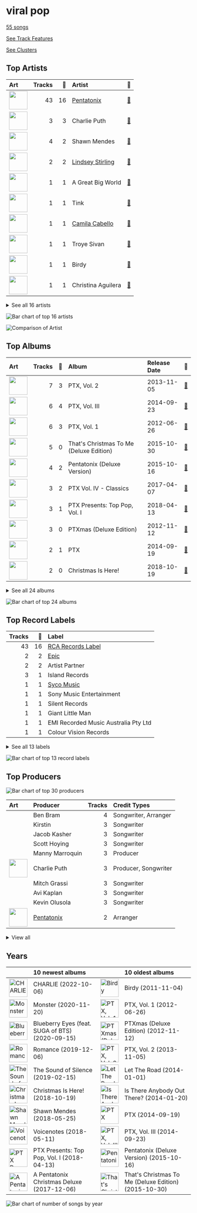 # viral pop

[55 songs](tracks.md)

[See Track Features](audio_features.md)

[See Clusters](clusters/overview.md)

## Top Artists

| Art | Tracks | 💚 | Artist | 🔗 |
|:---|---:|---:|:---|:---|
| <img src="https://i.scdn.co/image/ab6761610000e5ebd8c57872541b101fb95d6295" alt="" width="50" /> | 43 | 16 | [Pentatonix](../../artists/pentatonix/overview.md) | [🔗](https://open.spotify.com/artist/26AHtbjWKiwYzsoGoUZq53) |
| <img src="https://i.scdn.co/image/ab6761610000e5ebf83823555da55fd07555fbd0" alt="" width="50" /> | 3 | 3 | Charlie Puth | [🔗](https://open.spotify.com/artist/6VuMaDnrHyPL1p4EHjYLi7) |
| <img src="https://i.scdn.co/image/ab6761610000e5eb46e7a06fa6dfefaed6a3f0db" alt="" width="50" /> | 4 | 2 | Shawn Mendes | [🔗](https://open.spotify.com/artist/7n2wHs1TKAczGzO7Dd2rGr) |
| <img src="https://i.scdn.co/image/ab6761610000e5eb8a0579f5bf1a376e019e6457" alt="" width="50" /> | 2 | 2 | [Lindsey Stirling](../../artists/lindsey_stirling/overview.md) | [🔗](https://open.spotify.com/artist/378dH6EszOLFShpRzAQkVM) |
| <img src="https://i.scdn.co/image/ab6761610000e5eb46416642da7b30327821d26e" alt="" width="50" /> | 1 | 1 | A Great Big World | [🔗](https://open.spotify.com/artist/5xKp3UyavIBUsGy3DQdXeF) |
| <img src="https://i.scdn.co/image/ab6761610000e5ebee310fa1ea1733fd31d9866c" alt="" width="50" /> | 1 | 1 | Tink | [🔗](https://open.spotify.com/artist/4v6XOdonnfpdTKTRJArG7v) |
| <img src="https://i.scdn.co/image/ab6761610000e5ebec05963eab63676a539fef13" alt="" width="50" /> | 1 | 1 | [Camila Cabello](../../artists/camila_cabello/overview.md) | [🔗](https://open.spotify.com/artist/4nDoRrQiYLoBzwC5BhVJzF) |
| <img src="https://i.scdn.co/image/ab6761610000e5eb26e8cb3ff6fc7744b312811b" alt="" width="50" /> | 1 | 1 | Troye Sivan | [🔗](https://open.spotify.com/artist/3WGpXCj9YhhfX11TToZcXP) |
| <img src="https://i.scdn.co/image/ab6761610000e5eb778483686ae247c1906f02fb" alt="" width="50" /> | 1 | 1 | Birdy | [🔗](https://open.spotify.com/artist/2WX2uTcsvV5OnS0inACecP) |
| <img src="https://i.scdn.co/image/ab6761610000e5eb371cba21c6962a457c550b81" alt="" width="50" /> | 1 | 1 | Christina Aguilera | [🔗](https://open.spotify.com/artist/1l7ZsJRRS8wlW3WfJfPfNS) |


<details>
<summary>See all 16 artists</summary>

| Art | Tracks | 💚 | Artist | 🔗 |
|:---|---:|---:|:---|:---|
| <img src="https://i.scdn.co/image/ab6761610000e5eb354a84cfb27458618bca3ecb" alt="" width="50" /> | 1 | 1 | MAX | [🔗](https://open.spotify.com/artist/1bqxdqvUtPWZri43cKHac8) |
| <img src="https://i.scdn.co/image/ab6761610000e5eba9add5f319d70026d4f3b8a1" alt="" width="50" /> | 1 | 1 | Rixton | [🔗](https://open.spotify.com/artist/0kkxsdcaWmWU2yWAqclDh4) |
| <img src="https://i.scdn.co/image/ab6761610000e5eb0fad315ccb6b38517152d2cc" alt="" width="50" /> | 1 | 1 | SUGA | [🔗](https://open.spotify.com/artist/0ebNdVaOfp6N0oZ1guIxM8) |
| <img src="https://i.scdn.co/image/ab6761610000e5eb0c8eb928813cd06614c0710d" alt="" width="50" /> | 1 | 1 | Selena Gomez | [🔗](https://open.spotify.com/artist/0C8ZW7ezQVs4URX5aX7Kqx) |
| <img src="https://i.scdn.co/image/ab6761610000e5eb2ca27dcc7f92e9576126bb18" alt="" width="50" /> | 1 | 1 | [Jason Derulo](../../artists/jason_derulo/overview.md) | [🔗](https://open.spotify.com/artist/07YZf4WDAMNwqr4jfgOZ8y) |
| <img src="https://i.scdn.co/image/ab6761610000e5eb8ae7f2aaa9817a704a87ea36" alt="" width="50" /> | 1 | 0 | [Justin Bieber](../../artists/justin_bieber/overview.md) | [🔗](https://open.spotify.com/artist/1uNFoZAHBGtllmzznpCI3s) |

</details>


![Bar chart of top 16 artists](../../images/genres/viral_pop/artists.png)

![Comparison of Artist](../../images/genres/viral_pop/artists_comparison.png)
## Top Albums

| Art | Tracks | 💚 | Album | Release Date | 🔗 |
|:---|---:|---:|:---|:---|:---|
| <img src="https://i.scdn.co/image/ab67616d0000b273ea130469113a9c81d9b47801" alt="" width="50" /> | 7 | 3 | PTX, Vol. 2 | 2013-11-05 | [🔗](https://open.spotify.com/album/12dPqNFIdjiVFSHvtsDmzJ) |
| <img src="https://i.scdn.co/image/ab67616d0000b2732aef4a2297fc883d45e6cb2b" alt="" width="50" /> | 6 | 4 | PTX, Vol. III | 2014-09-23 | [🔗](https://open.spotify.com/album/32y54TelUHSUDWVOx4h1B4) |
| <img src="https://i.scdn.co/image/ab67616d0000b273ad76265e2c01cc533a87df0e" alt="" width="50" /> | 6 | 3 | PTX, Vol. 1 | 2012-06-26 | [🔗](https://open.spotify.com/album/5wGlP6EqF7akh6N3UGfKVZ) |
| <img src="https://i.scdn.co/image/ab67616d0000b273e0283afa7dd6c6ac806fb67c" alt="" width="50" /> | 5 | 0 | That's Christmas To Me (Deluxe Edition) | 2015-10-30 | [🔗](https://open.spotify.com/album/082VlX7cBth0o8xqDGclNn) |
| <img src="https://i.scdn.co/image/ab67616d0000b27338407526ecab26f59f44f999" alt="" width="50" /> | 4 | 2 | Pentatonix (Deluxe Version) | 2015-10-16 | [🔗](https://open.spotify.com/album/6qf9tE8pNRW0kX1Cucrixr) |
| <img src="https://i.scdn.co/image/ab67616d0000b2739729d686606e6be27346da30" alt="" width="50" /> | 3 | 2 | PTX Vol. IV - Classics | 2017-04-07 | [🔗](https://open.spotify.com/album/00JpoY0ZaQRXTNJUruibfX) |
| <img src="https://i.scdn.co/image/ab67616d0000b273a064dc21b8c8ebedfe4ea833" alt="" width="50" /> | 3 | 1 | PTX Presents: Top Pop, Vol. I | 2018-04-13 | [🔗](https://open.spotify.com/album/2viOlnLfhPLDgx7hvBqLwW) |
| <img src="https://i.scdn.co/image/ab67616d0000b2733a58f9ec8f85fab3e17ee75e" alt="" width="50" /> | 3 | 0 | PTXmas (Deluxe Edition) | 2012-11-12 | [🔗](https://open.spotify.com/album/5ZwH7KH8Zw0m76hYwANMos) |
| <img src="https://i.scdn.co/image/ab67616d0000b273b7c8f5fe522c41d590c8e4e5" alt="" width="50" /> | 2 | 1 | PTX | 2014-09-19 | [🔗](https://open.spotify.com/album/77RBn8pRsfXlZdfTQh221D) |
| <img src="https://i.scdn.co/image/ab67616d0000b273289f002ddb42e30363a0d445" alt="" width="50" /> | 2 | 0 | Christmas Is Here! | 2018-10-19 | [🔗](https://open.spotify.com/album/6thZNGX8hUVSjUrqJgPB9b) |


<details>
<summary>See all 24 albums</summary>

| Art | Tracks | 💚 | Album | Release Date | 🔗 |
|:---|---:|---:|:---|:---|:---|
| <img src="https://i.scdn.co/image/ab67616d0000b273897f73256b9128a9d70eaf66" alt="" width="50" /> | 1 | 1 | Voicenotes | 2018-05-11 | [🔗](https://open.spotify.com/album/0mZIUXje90JtHxPNzWsJNR) |
| <img src="https://i.scdn.co/image/ab67616d0000b2735f53c0dbe5190a0af0fa28f3" alt="" width="50" /> | 1 | 1 | Romance | 2019-12-06 | [🔗](https://open.spotify.com/album/3Vsbl0diFGw8HNSjG8ue9m) |
| <img src="https://i.scdn.co/image/ab67616d0000b2734fe297c018e495a97662e5ac" alt="" width="50" /> | 1 | 1 | Nine Track Mind | 2016-01-29 | [🔗](https://open.spotify.com/album/3kndSWeE2IYOrZEToZrHEV) |
| <img src="https://i.scdn.co/image/ab67616d0000b273647377a36072bd08e44dd32b" alt="" width="50" /> | 1 | 1 | Let The Road | 2014-01-01 | [🔗](https://open.spotify.com/album/02ae5i5UAoFrt2peVox9Xd) |
| <img src="https://i.scdn.co/image/ab67616d0000b273554488d0c51967b1654d8ce5" alt="" width="50" /> | 1 | 1 | Is There Anybody Out There? | 2014-01-20 | [🔗](https://open.spotify.com/album/1yOcLa4euMk9sV7rRJ89Dl) |
| <img src="https://i.scdn.co/image/ab67616d0000b273ea3ef7697cfd5705b8f47521" alt="" width="50" /> | 1 | 1 | Illuminate (Deluxe) | 2017-04-20 | [🔗](https://open.spotify.com/album/3wBabo4pmzsYjALMSKY7Iq) |
| <img src="https://i.scdn.co/image/ab67616d0000b27335d2e0ed94a934f2cc46fa49" alt="" width="50" /> | 1 | 1 | CHARLIE | 2022-10-06 | [🔗](https://open.spotify.com/album/5Jk4Eg7pxYhDrWJCVVzmMt) |
| <img src="https://i.scdn.co/image/ab67616d0000b2739660ae57836f713884d86cbb" alt="" width="50" /> | 1 | 1 | Blueberry Eyes (feat. SUGA of BTS) | 2020-09-15 | [🔗](https://open.spotify.com/album/2dEJHnsuxIij7YeBbt0sVm) |
| <img src="https://i.scdn.co/image/ab67616d0000b2731a104e8630a97b573201f655" alt="" width="50" /> | 1 | 1 | Blue Neighbourhood (Deluxe) | 2015-12-04 | [🔗](https://open.spotify.com/album/5ouTDazE4LF9bVJPx1nlgW) |
| <img src="https://i.scdn.co/image/ab67616d0000b273cdebae610076f51e8b7b20f4" alt="" width="50" /> | 1 | 1 | Birdy | 2011-11-04 | [🔗](https://open.spotify.com/album/1WGjSVIw0TVfbp5KrOFiP0) |
| <img src="https://i.scdn.co/image/ab67616d0000b273183ce7c015d33f55210a2b4a" alt="" width="50" /> | 1 | 0 | The Sound of Silence | 2019-02-15 | [🔗](https://open.spotify.com/album/2d5CHsmyOYGqfjDaPrdEzc) |
| <img src="https://i.scdn.co/image/ab67616d0000b273269423eb6467e308c0fbce24" alt="" width="50" /> | 1 | 0 | Shawn Mendes | 2018-05-25 | [🔗](https://open.spotify.com/album/2VP96XdMOKTXefI8Nui23s) |
| <img src="https://i.scdn.co/image/ab67616d0000b27312e57573cbc551c187a96107" alt="" width="50" /> | 1 | 0 | Monster | 2020-11-20 | [🔗](https://open.spotify.com/album/3yVVL2EYLp8g7gT08VvYKy) |
| <img src="https://i.scdn.co/image/ab67616d0000b273ddbbb08d6f7a6ed263fa6afc" alt="" width="50" /> | 1 | 0 | A Pentatonix Christmas Deluxe | 2017-12-06 | [🔗](https://open.spotify.com/album/3sId8sOH47yqOWopzbEtJn) |

</details>


![Bar chart of top 24 albums](../../images/genres/viral_pop/albums.png)

## Top Record Labels

| Tracks | 💚 | Label |
|---:|---:|:---|
| 43 | 16 | [RCA Records Label](../../labels/rca_records_label/overview.md) |
| 2 | 2 | [Epic](../../labels/epic/overview.md) |
| 2 | 2 | Artist Partner |
| 3 | 1 | Island Records |
| 1 | 1 | [Syco Music](../../labels/syco_music/overview.md) |
| 1 | 1 | Sony Music Entertainment |
| 1 | 1 | Silent Records |
| 1 | 1 | Giant Little Man |
| 1 | 1 | EMI Recorded Music Australia Pty Ltd |
| 1 | 1 | Colour Vision Records |


<details>
<summary>See all 13 labels</summary>

| Tracks | 💚 | Label |
|---:|---:|:---|
| 1 | 1 | Atlantic Records UK |
| 1 | 1 | [Atlantic Records](../../labels/atlantic_records/overview.md) |
| 1 | 0 | Shawn Mendes LP4-5 PS |

</details>


![Bar chart of top 13 record labels](../../images/genres/viral_pop/labels.png)

## Top Producers

![Bar chart of top 30 producers](../../images/genres/viral_pop/producers.png)

| Art | Producer | Tracks | Credit Types |
|:---|:---|---:|:---|
| | Ben Bram | 4 | Songwriter, Arranger |
| | Kirstin | 3 | Songwriter |
| | Jacob Kasher | 3 | Songwriter |
| | Scott Hoying | 3 | Songwriter |
| | Manny Marroquin | 3 | Producer |
| <img src="https://i.scdn.co/image/ab6761610000e5ebf83823555da55fd07555fbd0" alt="" width="50" /> | Charlie Puth | 3 | Producer, Songwriter |
| | Mitch Grassi | 3 | Songwriter |
| | Avi Kaplan | 3 | Songwriter |
| | Kevin Olusola | 3 | Songwriter |
| <img src="https://i.scdn.co/image/ab6761610000e5ebd8c57872541b101fb95d6295" alt="" width="50" /> | [Pentatonix](../../artists/pentatonix/overview.md) | 2 | Arranger |


<details>
<summary>View all</summary>

| Art | Producer | Tracks | Credit Types |
|:---|:---|---:|:---|
| <img src="https://i.scdn.co/image/ab6761610000e5ebec05963eab63676a539fef13" alt="" width="50" /> | [Camila Cabello](../../artists/camila_cabello/overview.md) | 2 | Songwriter |
| | Jimmy Napes | 2 | Songwriter |
| <img src="https://i.scdn.co/image/ab6761610000e5eb46e7a06fa6dfefaed6a3f0db" alt="" width="50" /> | Shawn Mendes | 2 | Songwriter |
| | Jack Patterson | 2 | Songwriter |
| | Andrew Watt | 2 | Producer, Songwriter |
| | Ali Tamposi | 2 | Songwriter |
| | Dan Reynolds | 1 | Songwriter |
| <img src="https://i.scdn.co/image/ab6761610000e5ebcc129f1c9b5047760d66aae2" alt="" width="50" /> | Stromae | 1 | Songwriter |
| | Nikki Cislyn | 1 | Songwriter |
| | Frank Dukes | 1 | Songwriter |
| | John Hanes | 1 | Producer |
| <img src="https://i.scdn.co/image/ab6761610000e5eb354a84cfb27458618bca3ecb" alt="" width="50" /> | MAX | 1 | Songwriter |
| | Wayne Sermon | 1 | Songwriter |
| | Cashmere Cat | 1 | Producer, Songwriter |
| | ILYA | 1 | Songwriter |
| | George David Weiss | 1 | Songwriter |
| | Luigi Creatore | 1 | Songwriter |
| <img src="https://i.scdn.co/image/ab6761610000e5ebcdce7620dc940db079bf4952" alt="" width="50" /> | [Ariana Grande](../../artists/ariana_grande/overview.md) | 1 | Songwriter |
| | Kaan Gunesberk | 1 | Songwriter |
| <img src="https://i.scdn.co/image/5d5dec419f704181b9a23dd9c55562632817c442" alt="" width="50" /> | Nate Ruess | 1 | Songwriter |
| | Jeff Bhasker | 1 | Songwriter |
| | Yoko Ono | 1 | Lyricist |
| | SLUMS | 1 | Producer |
| | Jia Lih | 1 | Producer |
| | Rogét Chahayed (Chahayed, Rogét) | 1 | Producer, Songwriter |
| | Elof Loelv | 1 | Songwriter |
| | Starrah | 1 | Songwriter |
| <img src="https://i.scdn.co/image/ab6761610000e5eb26e8cb3ff6fc7744b312811b" alt="" width="50" /> | Troye Sivan | 1 | Songwriter |
| | Teddy Geiger | 1 | Songwriter |
| <img src="https://i.scdn.co/image/ab6761610000e5eb547d2b41c9f2c97318aad0ed" alt="" width="50" /> | Young Thug | 1 | Songwriter |
| <img src="https://i.scdn.co/image/ab6761610000e5eb0c8eb928813cd06614c0710d" alt="" width="50" /> | Selena Gomez | 1 | Songwriter |
| | Chad Vaccarino | 1 | Songwriter |
| | Ben McKee | 1 | Songwriter |
| | Mike Campbell | 1 | Songwriter |
| | Savan Kotecha | 1 | Songwriter |
| | Bram Inscore | 1 | Producer, Songwriter |
| | Serban Ghenea | 1 | Producer |
| | Louis Bell | 1 | Songwriter |
| | Alex Gilbert | 1 | Producer |
| | Geoff Warburton | 1 | Songwriter |
| | Allie X | 1 | Songwriter |
| | Paul LaMalfa | 1 | Producer |
| | Andrew Dost | 1 | Songwriter |
| <img src="https://i.scdn.co/image/ab6761610000e5eb4622b02ee5bd6a21f50ca323" alt="" width="50" /> | [Imogen Heap](../../artists/imogen_heap/overview.md) | 1 | Lyricist, Songwriter |
| | 민윤기 (Min Yoon-gi) | 1 | Songwriter |
| | Zubin Thakkar | 1 | Producer |
| | Guy Lawrence | 1 | Songwriter |
| <img src="https://i.scdn.co/image/ab6761610000e5ebd1c0e4894fa3c5bafa785838" alt="" width="50" /> | Charli XCX | 1 | Songwriter |
| | Hugo Peretti | 1 | Songwriter |
| | Paul 'P Dub' Walton | 1 | Producer |
| | Teddy Peña (Peña, Teddy) | 1 | Songwriter |
| <img src="https://i.scdn.co/image/ab6761610000e5ebf0789cd783c20985ec3deb4e" alt="" width="50" /> | Pharrell Williams | 1 | Songwriter |
| | Mark "Spike" Stent | 1 | Producer |
| | Sampha | 1 | Songwriter |
| | Jack Antonoff | 1 | Songwriter |
| | Justin Vernon | 1 | Lyricist, Songwriter |
| | Alex da Kid | 1 | Songwriter |
| | Leland | 1 | Songwriter |
| <img src="https://i.scdn.co/image/ab6761610000e5eb698a6abf2897a8fc8283cc0c" alt="" width="50" /> | Iggy Azalea | 1 | Songwriter |
| | John Lennon | 1 | Lyricist, Songwriter |
| | Josh Mosser | 1 | Songwriter |
| | William Wells | 1 | Songwriter |
| | Brian Lee | 1 | Songwriter |
| | Michael Pollack | 1 | Songwriter |
| | Howard Lawrence | 1 | Songwriter |
| | Kevin Figueiredo | 1 | Songwriter |
| | Carl Martin | 1 | Songwriter |
| | Jessie Ware | 1 | Songwriter |
| | Ian Axel | 1 | Songwriter |
| | Timmaz Zolleyn | 1 | Songwriter |
| | Scott Harris | 1 | Songwriter |
| | Grace Chatto | 1 | Songwriter |
| | Max Martin | 1 | Songwriter |
| | Nathaniel Alford | 1 | Producer |
| | Alex Hope | 1 | Songwriter |
| <img src="https://i.scdn.co/image/ab6761610000e5eba8eef8322e55fc49ab436eea" alt="" width="50" /> | Sam Smith | 1 | Songwriter |
| <img src="https://i.scdn.co/image/ab6761610000e5eb860c37890942e05e58c19372" alt="" width="50" /> | benny blanco | 1 | Producer, Songwriter |
| | Jake Torrey | 1 | Songwriter |
| | Imad Royal | 1 | Producer, Songwriter |

</details>

## Years

| ​ | 10 newest albums | ​​ | 10 oldest albums |
|:---|:---|:---|:---|
| <img src="https://i.scdn.co/image/ab67616d0000b27335d2e0ed94a934f2cc46fa49" alt="CHARLIE" width="50" /> | CHARLIE (2022-10-06) | <img src="https://i.scdn.co/image/ab67616d0000b273cdebae610076f51e8b7b20f4" alt="Birdy" width="50" /> | Birdy (2011-11-04) |
| <img src="https://i.scdn.co/image/ab67616d0000b27312e57573cbc551c187a96107" alt="Monster" width="50" /> | Monster (2020-11-20) | <img src="https://i.scdn.co/image/ab67616d0000b273ad76265e2c01cc533a87df0e" alt="PTX, Vol. 1" width="50" /> | PTX, Vol. 1 (2012-06-26) |
| <img src="https://i.scdn.co/image/ab67616d0000b2739660ae57836f713884d86cbb" alt="Blueberry Eyes (feat. SUGA of BTS)" width="50" /> | Blueberry Eyes (feat. SUGA of BTS) (2020-09-15) | <img src="https://i.scdn.co/image/ab67616d0000b2733a58f9ec8f85fab3e17ee75e" alt="PTXmas (Deluxe Edition)" width="50" /> | PTXmas (Deluxe Edition) (2012-11-12) |
| <img src="https://i.scdn.co/image/ab67616d0000b2735f53c0dbe5190a0af0fa28f3" alt="Romance" width="50" /> | Romance (2019-12-06) | <img src="https://i.scdn.co/image/ab67616d0000b273ea130469113a9c81d9b47801" alt="PTX, Vol. 2" width="50" /> | PTX, Vol. 2 (2013-11-05) |
| <img src="https://i.scdn.co/image/ab67616d0000b273183ce7c015d33f55210a2b4a" alt="The Sound of Silence" width="50" /> | The Sound of Silence (2019-02-15) | <img src="https://i.scdn.co/image/ab67616d0000b273647377a36072bd08e44dd32b" alt="Let The Road" width="50" /> | Let The Road (2014-01-01) |
| <img src="https://i.scdn.co/image/ab67616d0000b273289f002ddb42e30363a0d445" alt="Christmas Is Here!" width="50" /> | Christmas Is Here! (2018-10-19) | <img src="https://i.scdn.co/image/ab67616d0000b273554488d0c51967b1654d8ce5" alt="Is There Anybody Out There?" width="50" /> | Is There Anybody Out There? (2014-01-20) |
| <img src="https://i.scdn.co/image/ab67616d0000b273269423eb6467e308c0fbce24" alt="Shawn Mendes" width="50" /> | Shawn Mendes (2018-05-25) | <img src="https://i.scdn.co/image/ab67616d0000b273b7c8f5fe522c41d590c8e4e5" alt="PTX" width="50" /> | PTX (2014-09-19) |
| <img src="https://i.scdn.co/image/ab67616d0000b273897f73256b9128a9d70eaf66" alt="Voicenotes" width="50" /> | Voicenotes (2018-05-11) | <img src="https://i.scdn.co/image/ab67616d0000b2732aef4a2297fc883d45e6cb2b" alt="PTX, Vol. III" width="50" /> | PTX, Vol. III (2014-09-23) |
| <img src="https://i.scdn.co/image/ab67616d0000b273a064dc21b8c8ebedfe4ea833" alt="PTX Presents: Top Pop, Vol. I" width="50" /> | PTX Presents: Top Pop, Vol. I (2018-04-13) | <img src="https://i.scdn.co/image/ab67616d0000b27338407526ecab26f59f44f999" alt="Pentatonix (Deluxe Version)" width="50" /> | Pentatonix (Deluxe Version) (2015-10-16) |
| <img src="https://i.scdn.co/image/ab67616d0000b273ddbbb08d6f7a6ed263fa6afc" alt="A Pentatonix Christmas Deluxe" width="50" /> | A Pentatonix Christmas Deluxe (2017-12-06) | <img src="https://i.scdn.co/image/ab67616d0000b273e0283afa7dd6c6ac806fb67c" alt="That&#x27;s Christmas To Me (Deluxe Edition)" width="50" /> | That's Christmas To Me (Deluxe Edition) (2015-10-30) |

![Bar chart of number of songs by year](../../images/genres/viral_pop/years.png)